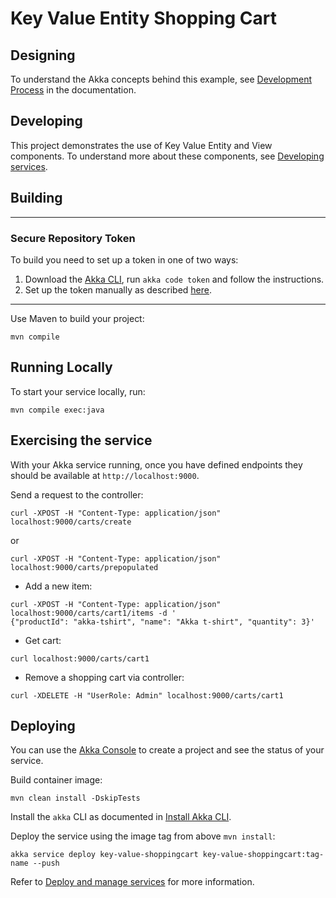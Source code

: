 # Key Value Entity Shopping Cart

## Designing

To understand the Akka concepts behind this example, see [Development Process](https://doc.akka.io/concepts/development-process.html) in the documentation.

## Developing

This project demonstrates the use of Key Value Entity and View components.
To understand more about these components, see [Developing services](https://doc.akka.io/java/index.html).

## Building

---

### Secure Repository Token

To build you need to set up a token in one of two ways:

1. Download the [Akka CLI](https://doc.akka.io/operations/cli/installation.html), run `akka code token` and follow the instructions.
2. Set up the token manually as described [here](https://account.akka.io/token).

---

Use Maven to build your project:

```shell
mvn compile
```

## Running Locally

To start your service locally, run:

```shell
mvn compile exec:java
```

## Exercising the service

With your Akka service running, once you have defined endpoints they should be available at `http://localhost:9000`.

Send a request to the controller:
```shell
curl -XPOST -H "Content-Type: application/json" localhost:9000/carts/create
```

or
```shell
curl -XPOST -H "Content-Type: application/json" localhost:9000/carts/prepopulated
```

* Add a new item:

```shell
curl -XPOST -H "Content-Type: application/json" localhost:9000/carts/cart1/items -d '
{"productId": "akka-tshirt", "name": "Akka t-shirt", "quantity": 3}' 
```

* Get cart:

```shell
curl localhost:9000/carts/cart1
```

* Remove a shopping cart via controller:

```shell
curl -XDELETE -H "UserRole: Admin" localhost:9000/carts/cart1
```

## Deploying

You can use the [Akka Console](https://console.akka.io) to create a project and see the status of your service.

Build container image:

```shell
mvn clean install -DskipTests
```

Install the `akka` CLI as documented in [Install Akka CLI](https://doc.akka.io/operations/cli/installation.html).

Deploy the service using the image tag from above `mvn install`:

```shell
akka service deploy key-value-shoppingcart key-value-shoppingcart:tag-name --push
```

Refer to [Deploy and manage services](https://doc.akka.io/operations/services/deploy-service.html)
for more information.
